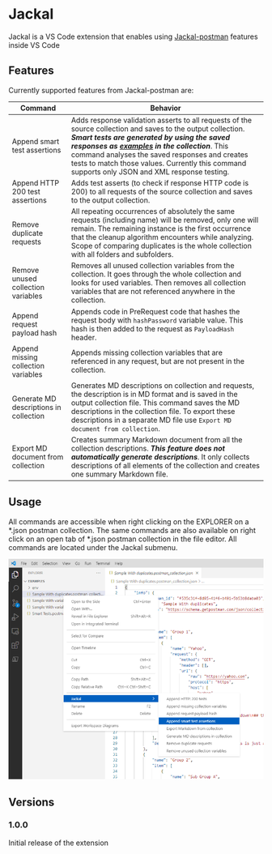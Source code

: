 # Jackal 

Jackal is a VS Code extension that enables using [Jackal-postman](https://www.npmjs.com/package/jackal-postman) features inside VS Code
## Features

Currently supported features from Jackal-postman are:

|Command   |Behavior   |
|---|---|
|Append smart test assertions|Adds response validation asserts to all requests of the source collection and saves to the output collection. ***Smart tests are generated by using the saved responses as [examples](https://learning.postman.com/docs/sending-requests/responses/) in the collection***. This command analyses the saved responses and creates tests to match those values. Currently this command supports only JSON and XML response testing.|
|Append HTTP 200 test assertions      |Adds test asserts (to check if response HTTP code is 200) to all requests of the source collection and saves to the output collection.| 
|Remove duplicate requests   |All repeating occurrences of absolutely the same requests (including name) will be removed, only one will remain. The remaining instance is the first occurrence that the cleanup algorithm encounters while analyzing. Scope of comparing duplicates is the whole collection with all folders and subfolders. |
|Remove unused collection variables   |Removes all unused collection variables from the collection. It goes through the whole collection and looks for used variables. Then removes all collection variables that are not referenced anywhere in the collection.|
|Append request payload hash| Appends code in PreRequest code that hashes the request body with `hashPassword` variable value. This hash is then added to the request as `PayloadHash` header. 
|Append missing collection variables|Appends missing collection variables that are referenced in any request, but are not present in the collection.|
|Generate MD descriptions in collection|Generates MD descriptions on collection and requests, the description is in MD format and is saved in the output collection file. This command saves the MD descriptions in the collection file. To export these descriptions in a separate MD file use `Export MD document from collection`.|
|Export MD document from collection|Creates summary Markdown document from all the collection descriptions. ***This feature does not automatically generate descriptions***.  It only collects descriptions of all elements of the collection and creates one summary Markdown file.|

## Usage
All commands are accessible when right clicking on the EXPLORER on a *.json postman collection. The same commands are also available on right click on an open tab of *.json postman collection in the file editor. All commands are located under the Jackal submenu.

![](src/images/contextMenuExample.png)
## Versions
### 1.0.0

Initial release of the extension
